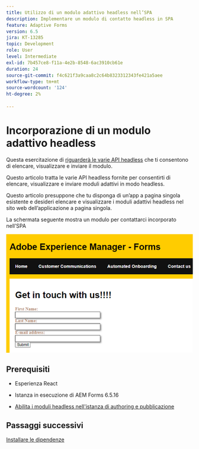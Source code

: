 ```yaml
---
title: Utilizzo di un modulo adattivo headless nell’SPA
description: Implementare un modulo di contatto headless in SPA
feature: Adaptive Forms
version: 6.5
jira: KT-13285
topic: Development
role: User
level: Intermediate
exl-id: 7b457ce8-f11a-4e2b-8548-6ac3910cb61e
duration: 24
source-git-commit: f4c621f3a9caa8c2c64b8323312343fe421a5aee
workflow-type: tm+mt
source-wordcount: '124'
ht-degree: 2%

---
```


# Incorporazione di un modulo adattivo headless

Questa esercitazione di [riguarderà le varie API headless](https://opensource.adobe.com/aem-forms-af-runtime/api/#section/Introduction) che ti consentono di elencare, visualizzare e inviare il modulo.

Questo articolo tratta le varie API headless fornite per consentirti di elencare, visualizzare e inviare moduli adattivi in modo headless.

Questo articolo presuppone che tu disponga di un’app a pagina singola esistente e desideri elencare e visualizzare i moduli adattivi headless nel sito web dell’applicazione a pagina singola.

La schermata seguente mostra un modulo per contattarci incorporato nell’SPA

![modulo per i contatti](./assets/contact-us-form.png)

## Prerequisiti

* Esperienza React

* Istanza in esecuzione di AEM Forms 6.5.16

* [Abilita i moduli headless nell&#39;istanza di authoring e pubblicazione](https://experienceleague.adobe.com/docs/experience-manager-headless-adaptive-forms/using/quick-setup/enable-headless-adaptive-forms-and-core-components.html?lang=en)

## Passaggi successivi

[Installare le dipendenze](./install-af-react-libraries.md)
